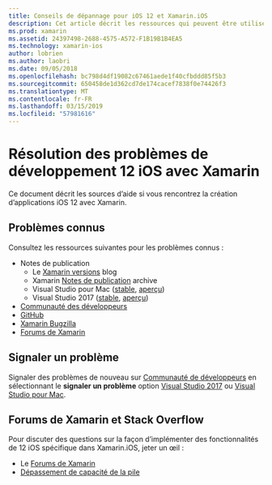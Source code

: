 ```yaml
---
title: Conseils de dépannage pour iOS 12 et Xamarin.iOS
description: Cet article décrit les ressources qui peuvent être utilisées pour la résolution des problèmes lors du développement d’applications Xamarin.iOS. Il traite des problèmes connus, en signalant un problème et autres ressources de dépannage.
ms.prod: xamarin
ms.assetid: 24397498-2688-4575-A572-F1B19B1B4EA5
ms.technology: xamarin-ios
author: lobrien
ms.author: laobri
ms.date: 09/05/2018
ms.openlocfilehash: bc798d4df19082c67461aede1f40cfbddd85f5b3
ms.sourcegitcommit: 650458de1d362cd7de174cacef7838f0e74426f3
ms.translationtype: MT
ms.contentlocale: fr-FR
ms.lasthandoff: 03/15/2019
ms.locfileid: "57981616"
---
```

# <a name="troubleshooting-ios-12-development-with-xamarin"></a>Résolution des problèmes de développement 12 iOS avec Xamarin

Ce document décrit les sources d’aide si vous rencontrez la création d’applications iOS 12 avec Xamarin.

## <a name="known-issues"></a>Problèmes connus

Consultez les ressources suivantes pour les problèmes connus :

- Notes de publication
    - Le [Xamarin versions](http://releases.xamarin.com/) blog
    - Xamarin [Notes de publication](https://docs.microsoft.com/xamarin/ios/release-notes/) archive
    - Visual Studio pour Mac ([stable](https://docs.microsoft.com/visualstudio/releasenotes/vs2017-mac-relnotes), [aperçu](https://docs.microsoft.com/visualstudio/releasenotes/vs2017-mac-preview-relnotes))
    - Visual Studio 2017 ([stable](https://docs.microsoft.com/visualstudio/releasenotes/vs2017-relnotes), [aperçu](https://docs.microsoft.com/visualstudio/releasenotes/vs2017-preview-relnotes))
- [Communauté des développeurs](https://developercommunity.visualstudio.com/search.html)
- [GitHub](https://github.com/xamarin/xamarin-macios/issues)
- [Xamarin Bugzilla](https://bugzilla.xamarin.com/query.cgi?product=iOS)
- [Forums de Xamarin](https://forums.xamarin.com/categories/ios)

## <a name="report-a-new-issue"></a>Signaler un problème

Signaler des problèmes de nouveau sur [Communauté de développeurs](https://developercommunity.visualstudio.com/spaces/8/index.html) en sélectionnant le **signaler un problème** option [Visual Studio 2017](https://docs.microsoft.com/visualstudio/ide/how-to-report-a-problem-with-visual-studio-2017) ou [Visual Studio pour Mac](https://docs.microsoft.com/visualstudio/mac/report-a-problem).

## <a name="xamarin-forums-and-stack-overflow"></a>Forums de Xamarin et Stack Overflow

Pour discuter des questions sur la façon d’implémenter des fonctionnalités de 12 iOS spécifique dans Xamarin.iOS, jeter un œil :

- Le [Forums de Xamarin](http://forums.xamarin.com/categories/ios)
- [Dépassement de capacité de la pile](https://stackoverflow.com/search?tab=newest&q=xamarin)
